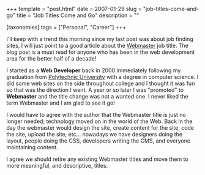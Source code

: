 +++
template = "post.html"
date = 2007-01-29
slug = "job-titles-come-and-go"
title = "Job Titles Come and Go"
description = ""

[taxonomies]
tags = ["Personal", "Career"]
+++

I'll keep with a trend this morning since my last post was about job finding sites, I will just point to a good article about the [Webmaster](http://blog.rightbrainnetworks.com/2007/01/28/who-killed-the-webmaster/) job title. The blog post is a must read for anyone who has been in the web development area for the better half of a decade!

<!-- more -->

I started as a **Web Developer** back in 2000 immediately following my graduation from [Polytechnic University](http://www.poly.edu) with a degree in computer science. I did some web sites on the side throughout college and I thought it was fun so that was the direction I went. A year or so later I was "promoted" to **Webmaster** and the title change was not a wanted one. I never liked the term Webmaster and I am glad to see it go!

I would have to agree with the author that the Webmaster title is just no longer needed; technology moved on in the world of the Web. Back in the day the webmaster would design the site, create content for the site, code the site, upload the site, etc... nowadays we have designers doing the layout, people doing the CSS, developers writing the CMS, and everyone maintaining content. 

I agree we should retire any existing Webmaster titles and move them to more meaningful, and descriptive, titles.